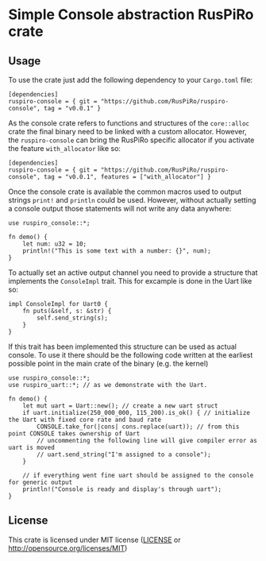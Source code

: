 # Simple Console abstraction RusPiRo crate

## Usage
To use the crate just add the following dependency to your ``Cargo.toml`` file:
```
[dependencies]
ruspiro-console = { git = "https://github.com/RusPiRo/ruspiro-console", tag = "v0.0.1" }
```

As the console crate refers to functions and structures of the ``core::alloc`` crate the final binary need to be linked
with a custom allocator. However, the ``ruspiro-console`` can bring the RusPiRo specific allocator if you activate the
feature ``with_allocator`` like so:
```
[dependencies]
ruspiro-console = { git = "https://github.com/RusPiRo/ruspiro-console", tag = "v0.0.1", features = ["with_allocator"] }
```

Once the console crate is available the common macros used to output strings ``print!`` and ``println`` could be used.
However, without actually setting a console output those statements will not write any data anywhere:
```
use ruspiro_console::*;

fn demo() {
    let num: u32 = 10;
    println!("This is some text with a number: {}", num);
}
```

To actually set an active output channel you need to provide a structure that implements the ``ConsoleImpl`` trait. This
for excample is done in the Uart like so:
```
impl ConsoleImpl for Uart0 {
    fn puts(&self, s: &str) {
        self.send_string(s);
    }
}
```

If this trait has been implemented this structure can be used as actual console. To use it there should be the following
code written at the earliest possible point in the main crate of the binary (e.g. the kernel)
```
use ruspiro_console::*;
use ruspiro_uart::*; // as we demonstrate with the Uart.

fn demo() {
    let mut uart = Uart::new(); // create a new uart struct
    if uart.initialize(250_000_000, 115_200).is_ok() { // initialize the Uart with fixed core rate and baud rate
        CONSOLE.take_for(|cons| cons.replace(uart)); // from this point CONSOLE takes ownership of Uart
        // uncommenting the following line will give compiler error as uart is moved
        // uart.send_string("I'm assigned to a console");
    }

    // if everything went fine uart should be assigned to the console for generic output
    println!("Console is ready and display's through uart");
}
```



## License
This crate is licensed under MIT license ([LICENSE](LICENSE) or http://opensource.org/licenses/MIT)